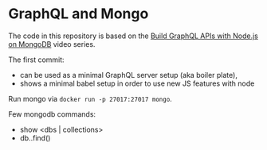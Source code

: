 # GraphQL and Mongo

The code in this repository is based on the
[Build GraphQL APIs with Node.js on MongoDB](https://egghead.io/courses/build-graphql-apis-with-node-js-on-mongodb)
video series.

The first commit:

- can be used as a minimal GraphQL server setup (aka boiler plate),
- shows a minimal babel setup in order to use new JS features with node

Run mongo via `docker run -p 27017:27017 mongo`.

Few mongodb commands:

- show <dbs | collections>
- db.<collection>.find()

